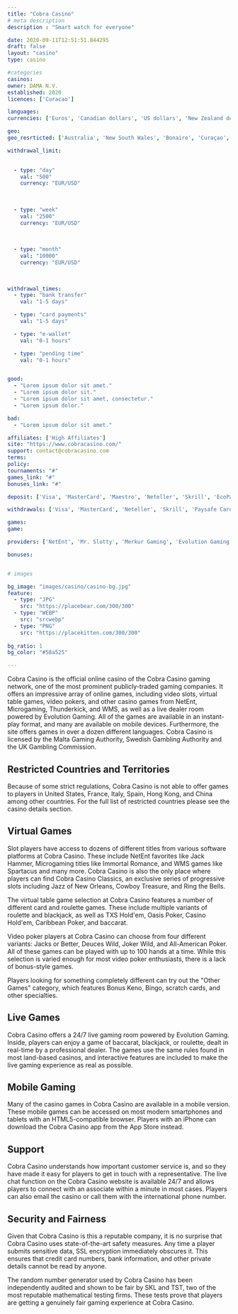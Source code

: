 ```yaml
---
title: "Cobra Casino"
# meta description
description : "Smart watch for everyone"

date: 2020-09-11T12:51:51.844295
draft: false
layout: "casino" 
type: casino

#categories
casinos: 
owner: DAMA N.V.
established: 2020
licences: ['Curacao']

languages: 
currencies: ['Euros', 'Canadian dollars', 'US dollars', 'New Zealand dollars', 'Australian dollars', 'Norwegian kroner', 'Polish zlotys', 'Russian rubles', 'Japanese yen', 'Kazakhstani tenges', 'Indian rupees', 'Bitcoin', 'Bitcoin Cash', 'Litecoin', 'Ethereum']

geo: 
geo_resrticted: ['Australia', 'New South Wales', 'Bonaire', 'Curaçao', 'France', 'French Guiana', 'French Polynesia', 'Germany', 'Schleswig-Holstein', 'Guadeloupe', 'Israel', 'Italy', 'Lithuania', 'Martinique', 'Mayotte', 'Netherlands', 'New Caledonia', 'Romania', 'Réunion', 'Saba', 'Saint Martin', 'Sint Eustatius (Dutch Island)', 'Sint Maarten (Dutch part)', 'Spain', 'Sweden', 'Switzerland', 'United Kingdom', 'United States', 'Alabama', 'Alaska', 'American Samoa', 'Arizona', 'Arkansas', 'California', 'Colorado', 'Connecticut', 'Delaware', 'District of Columbia', 'Florida', 'Georgia(US)', 'Guam', 'Hawaii', 'Idaho', 'Illinois', 'Indiana', 'Iowa', 'Kansas', 'Kentucky', 'Louisiana', 'Maine', 'Maryland', 'Massachusetts', 'Michigan', 'Minnesota', 'Mississippi', 'Missouri', 'Montana', 'Nebraska', 'Nevada', 'New Hampshire', 'New Jersey', 'New Mexico', 'New York', 'North Carolina', 'North Dakota', 'Northern Mariana Islands', 'Ohio', 'Oklahoma', 'Oregon', 'Pennsylvania', 'Rhode Island', 'South Carolina', 'South Dakota', 'Tennessee', 'Texas', 'U.S. Virgin Islands', 'Utah', 'Vermont', 'Virginia', 'Washington', 'West Virginia', 'Wisconsin', 'Wyoming', 'Wallis and Futuna']

withdrawal_limit:

  
  - type: "day"
    val: "500"
    currency: "EUR/USD"
  
  
  
  - type: "week"
    val: "2500"
    currency: "EUR/USD"
  
  
  
  - type: "month"
    val: "10000"
    currency: "EUR/USD"
  
  

withdrawal_times:
  - type: "bank transfer"
    val: "1-5 days"

  - type: "card payments"
    val: "1-5 days"

  - type: "e-wallet"
    val: "0-1 hours"

  - type: "pending time"
    val: "0-1 hours"


good:
  - "Lorem ipsum dolor sit amet."
  - "Lorem ipsum dolor sit."
  - "Lorem ipsum dolor sit amet, consectetur."
  - "Lorem ipsum dolor."

bad:
  - "Lorem ipsum dolor sit amet."

affiliates: ['High Affiliates']
site: "https://www.cobracasino.com/"
support: contact@cobracasino.com
terms:
policy:
tournaments: "#"
games_link: "#"
bonuses_link: "#"

deposit: ['Visa', 'MasterCard', 'Maestro', 'Neteller', 'Skrill', 'EcoPayz', 'Yandex Money', 'QIWI', 'Paysafe Card', 'Alfa Click', 'Mobile Commerce', 'SticPay', 'Interac', 'Rapid Transfer', 'Neosurf', 'iDebit', 'Venus Point', 'Siru Mobile', 'PurplePay', 'Bitcoin', 'Bitcoin Cash', 'Litecoin', 'Ethereum']

withdrawals: ['Visa', 'MasterCard', 'Neteller', 'Skrill', 'Paysafe Card', 'Interac', 'SticPay', 'EcoPayz', 'Yandex Money', 'QIWI', 'Rapid Transfer', 'Neosurf', 'instaDebit', 'iDebit', 'Venus Point', 'Russian Cards', 'Bank Wire Transfer', 'Bitcoin', 'Bitcoin Cash', 'Litecoin', 'Ethereum']

games: 
game:

providers: ['NetEnt', 'Mr. Slotty', 'Merkur Gaming', 'Evolution Gaming', 'iSoftBet', 'Blueprint Gaming', 'Spinomenal', '1x2Games', 'August Gaming', 'Authentic Gaming', 'Belatra', 'Booming Games', 'Booongo Gaming', 'BGAMING', 'Betsoft', 'Elk Studios', 'EGT Interactive', 'Endorphina', 'Evoplay Entertainment', 'Ezugi', 'Felix Gaming', 'GameArt', 'Habanero', 'Iron Dog Studios', 'Platipus Gaming', 'Playson', 'Playtech', 'Push Gaming', 'Quickspin', 'Relax Gaming', 'Casino Technology', 'Thunderkick', 'VIVO Gaming', 'Yggdrasil Gaming', 'Fantasma Games', '4ThePlayer', 'Northern Lights Gaming', 'Sthlm Gaming', 'Leap']

bonuses:


# images

bg_image: "images/casino/casino-bg.jpg"  
feature:
  - type: "JPG" 
    src: "https://placebear.com/300/300"
  - type: "WEBP"
    src: "srcwebp"
  - type: "PNG"
    src: "https://placekitten.com/300/300"  
 
bg_ratio: 1 
bg_color: "#58a525"  

---
```


Cobra Casino is the official online casino of the Cobra Casino gaming network, one of the most prominent publicly-traded gaming companies. It offers an impressive array of online games, including video slots, virtual table games, video pokers, and other casino games from NetEnt, Microgaming, Thunderkick, and WMS, as well as a live dealer room powered by Evolution Gaming. All of the games are available in an instant-play format, and many are available on mobile devices. Furthermore, the site offers games in over a dozen different languages. Cobra Casino is licensed by the Malta Gaming Authority, Swedish Gambling Authority and the UK Gambling Commission.

## Restricted Countries and Territories
Because of some strict regulations, Cobra Casino is not able to offer games to players in United States, France, Italy, Spain, Hong Kong, and China among other countries. For the full list of restricted countries please see the casino details section.

## Virtual Games
Slot players have access to dozens of different titles from various software platforms at Cobra Casino. These include NetEnt favorites like Jack Hammer, Microgaming titles like Immortal Romance, and WMS games like Spartacus and many more. Cobra Casino is also the only place where players can find Cobra Casino Classics, an exclusive series of progressive slots including Jazz of New Orleans, Cowboy Treasure, and Ring the Bells.

The virtual table game selection at Cobra Casino features a number of different card and roulette games. These include multiple variants of roulette and blackjack, as well as TXS Hold'em, Oasis Poker, Casino Hold'em, Caribbean Poker, and baccarat.

Video poker players at Cobra Casino can choose from four different variants: Jacks or Better, Deuces Wild, Joker Wild, and All-American Poker. All of these games can be played with up to 100 hands at a time. While this selection is varied enough for most video poker enthusiasts, there is a lack of bonus-style games.

Players looking for something completely different can try out the "Other Games" category, which features Bonus Keno, Bingo, scratch cards, and other specialties.

## Live Games
Cobra Casino offers a 24/7 live gaming room powered by Evolution Gaming. Inside, players can enjoy a game of baccarat, blackjack, or roulette, dealt in real-time by a professional dealer. The games use the same rules found in most land-based casinos, and interactive features are included to make the live gaming experience as real as possible.

## Mobile Gaming
Many of the casino games in Cobra Casino are available in a mobile version. These mobile games can be accessed on most modern smartphones and tablets with an HTML5-compatible browser. Players with an iPhone can download the Cobra Casino app from the App Store instead.

## Support
Cobra Casino understands how important customer service is, and so they have made it easy for players to get in touch with a representative. The live chat function on the Cobra Casino website is available 24/7 and allows players to connect with an associate within a minute in most cases. Players can also email the casino or call them with the international phone number.

## Security and Fairness
Given that Cobra Casino is this a reputable company, it is no surprise that Cobra Casino uses state-of-the-art safety measures. Any time a player submits sensitive data, SSL encryption immediately obscures it. This ensures that credit card numbers, bank information, and other private details cannot be read by anyone.

The random number generator used by Cobra Casino has been independently audited and shown to be fair by SKL and TST, two of the most reputable mathematical testing firms. These tests prove that players are getting a genuinely fair gaming experience at Cobra Casino.